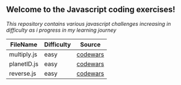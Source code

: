 ## Welcome to the Javascript coding exercises!
*This repository contains various javascript challenges increasing in difficulty as i progress in my learning journey*

| FileName | Difficulty | Source
| ----------- | ----- | ----------- |
| multiply.js | easy | [codewars](https://www.codewars.com/kata/50654ddff44f800200000004/train/javascript?collection=lesson-5-practice-challenges-number-fullstackroadmap) |
| planetID.js | easy | [codewars](https://www.codewars.com/kata/515e188a311df01cba000003/train/javascript) |
| reverse.js | easy | [codewars](https://www.codewars.com/kata/5168bb5dfe9a00b126000018/train/javascript) |
